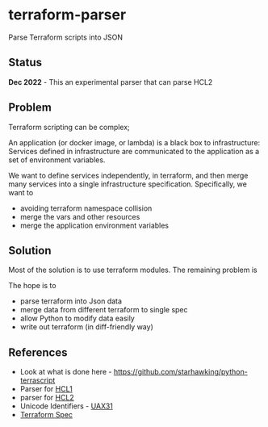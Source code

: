 # terraform-parser

Parse Terraform scripts into JSON

## Status

**Dec 2022** - This an experimental parser that can parse HCL2

## Problem

Terraform scripting can be complex; 


An application (or docker image, or lambda) is a black box to infrastructure: Services defined in infrastructure are communicated to the application as a set of environment variables.

We want to define services independently, in terraform, and then merge many services into a single infrastructure specification.  Specifically, we want to 

* avoiding terraform namespace collision
* merge the vars and other resources 
* merge the application environment variables  

## Solution

Most of the solution is to use terraform modules.  The remaining problem is 

The hope is to 

* parse terraform into Json data
* merge data from different terraform to single spec
* allow Python to modify data easily
* write out terraform (in diff-friendly way)

## References

* Look at what is done here - https://github.com/starhawking/python-terrascript
* Parser for [HCL1](https://github.com/virtuald/pyhcl)
* parser for [HCL2](https://pypi.org/project/python-hcl2/)
* Unicode Identifiers - [UAX31](http://unicode.org/reports/tr31/)
* [Terraform Spec](https://github.com/hashicorp/hcl/blob/main/hclsyntax/spec.md)



